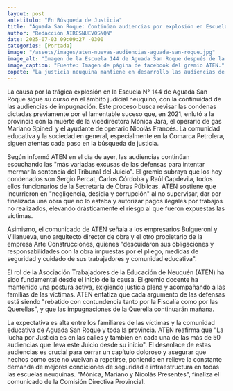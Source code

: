 ```yaml
---
layout: post
antetitulo: "En Búsqueda de Justicia"
title: "Aguada San Roque: Continúan audiencias por explosión en Escuela 144 y reclamo de justicia."
author: "Redacción AIRESNUEVOSNQN"
date: 2025-07-03 09:09:27 -0300
categories: [Portada]
image: "/assets/images/aten-nuevas-audiencias-aguada-san-roque.jpg"
image_alt: "Imagen de la Escuela 144 de Aguada San Roque después de la explosión."
image_caption: "Fuente: Imagen de página de facebook del gremio ATEN."
copete: "La justicia neuquina mantiene en desarrollo las audiencias de impugnación relacionadas con la explosión en la Escuela N° 144 de Aguada San Roque, tragedia ocurrida en 2021 que costó la vida a la vicedirectora Mónica Jara, al operario de gas Mariano Spinedi y al ayudante Nicolás Francés. El gremio docente ATEN monitorea de cerca el proceso, reiterando su firme reclamo de justicia y su rechazo a la impunidad."
---
```


La causa por la trágica explosión en la Escuela N° 144 de Aguada San Roque sigue su curso en el ámbito judicial neuquino, con la continuidad de las audiencias de impugnación. Este proceso busca revisar las condenas dictadas previamente por el lamentable suceso que, en 2021, enlutó a la provincia con la muerte de la vicedirectora Mónica Jara, el operario de gas Mariano Spinedi y el ayudante de operario Nicolás Francés. La comunidad educativa y la sociedad en general, especialmente en la Comarca Petrolera, siguen atentas cada paso en la búsqueda de justicia.

Según informó ATEN en el día de ayer, las audiencias continúan escuchando las "más variadas excusas de las defensas para intentar mermar la sentencia del Tribunal del Juicio". El gremio subraya que los hoy condenados son Sergio Percat, Carlos Córdoba y Raúl Capdevila, todos ellos funcionarios de la Secretaría de Obras Públicas. ATEN sostiene que incurrieron en "negligencia, desidia y corrupción" al no supervisar, dar por finalizada una obra que no lo estaba y autorizar pagos ilegales por trabajos no realizados, elevando drásticamente el riesgo al que fueron expuestas las víctimas.

Asimismo, el comunicado de ATEN señala a los empresarios Bulgueroni y Villanueva, uno arquitecto director de obra y el otro propietario de la empresa Arte Construcciones, quienes "descuidaron sus obligaciones y responsabilidades con la obra impuestas por el pliego, medidas de seguridad y cuidado de sus trabajadores y comunidad educativa".

El rol de la Asociación Trabajadores de la Educación de Neuquén (ATEN) ha sido fundamental desde el inicio de la causa. El gremio docente ha mantenido una postura activa, exigiendo justicia plena y acompañando a las familias de las víctimas. ATEN enfatiza que cada argumento de las defensas está siendo "rebatido con contundencia tanto por la Fiscalía como por las Querellas", y que las impugnaciones de la Querella continuarán mañana.

La expectativa es alta entre los familiares de las víctimas y la comunidad educativa de Aguada San Roque y toda la provincia. ATEN reafirma que "La lucha por Justicia es en las calles y también en cada una de las más de 50 audiencias que lleva este Juicio desde su inicio". El desenlace de estas audiencias es crucial para cerrar un capítulo doloroso y asegurar que hechos como este no vuelvan a repetirse, poniendo en relieve la constante demanda de mejores condiciones de seguridad e infraestructura en todas las escuelas neuquinas. "Mónica, Mariano y Nicolás Presentes", finaliza el comunicado de la Comisión Directiva Provincial.